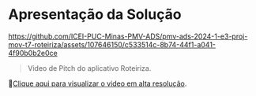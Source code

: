 # Apresentação da Solução

https://github.com/ICEI-PUC-Minas-PMV-ADS/pmv-ads-2024-1-e3-proj-mov-t7-roteiriza/assets/107646150/c533514c-8b74-44f1-a041-4f90b0b2e0ce

>Video de Pitch do aplicativo Roteiriza.

🔗[Clique aqui para visualizar o video em alta resolução](https://www.youtube.com/watch?v=qwrtSur2ZbA).

